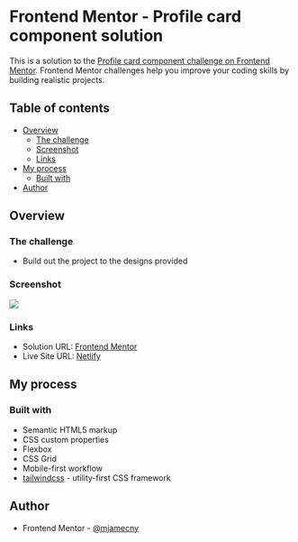 # Frontend Mentor - Profile card component solution

This is a solution to the [Profile card component challenge on Frontend Mentor](https://www.frontendmentor.io/challenges/profile-card-component-cfArpWshJ). Frontend Mentor challenges help you improve your coding skills by building realistic projects.

## Table of contents

- [Overview](#overview)
  - [The challenge](#the-challenge)
  - [Screenshot](#screenshot)
  - [Links](#links)
- [My process](#my-process)
  - [Built with](#built-with)
- [Author](#author)

## Overview

### The challenge

- Build out the project to the designs provided

### Screenshot

![](https://i.imgur.com/qkyNU77.png)

### Links

- Solution URL: [Frontend Mentor](https://www.frontendmentor.io/solutions/profile-card-component-with-tailwindcss-w7uCQ9wV5S)
- Live Site URL: [Netlify](https://fm-challenge-profile-card-comp.netlify.app/)

## My process

### Built with

- Semantic HTML5 markup
- CSS custom properties
- Flexbox
- CSS Grid
- Mobile-first workflow
- [tailwindcss](https://tailwindcss.com/) - utility-first CSS framework

## Author

- Frontend Mentor - [@mjamecny](https://www.frontendmentor.io/profile/mjamecny)
